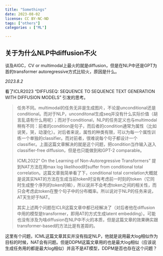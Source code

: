 ```yaml
---
title: "Somethings"
date: 2023-08-02
license: CC BY-NC-ND
tags: ["others"]
categories : ["ML"]

---
```


## 关于为什么NLP中diffusion不火

谈及AIGC，CV or multimodal上最火的就是diffusion，但是在NLP中还是GPT为首的transformer autoregressive方式比较火，原因是什么。

*2023.8.2*

看了ICLR2023 “DIFFUSEQ: SEQUENCE TO SEQUENCE TEXT GENERATION WITH DIFFUSION MODELS” 引发的思考。

> 任务不同。multimodal的任务无非是生成图片，不论是unconditional还是conditional。而对于NLP，unconditonal生成seq并没有什么实际价值（胡言乱语有什么用呢）；而对于conditional，NLP的任务定义也与multimodal稍有不同：前者的condition是句子，而后者的condition通常为属性（比如说笑，哭，动漫化）。对后者来说，属性的种类有限，可以为每一个属性训练一个单独的classifier。而对前者，很难说每个句子都设计一个classifier。上面这篇文章解决的就是这个问题，把condition当作输入送入classifier-free diffusion，但是也只能做到和GPT-2 comparable。
>
> ICML2022“ On the Learning of Non-Autoregressive Transformers” 提到NAT方法在用max log likelihood时suffer from conditional total correlation。这篇文章我简单看了下，conditional total correlation大概就是说其实NAT的方法在生成当前token时没有考虑前一时刻的token（它同时生成整个序列的token的嘛），所以说并不会考虑token之间的相关性，而只会考虑此token在整个句子中的分布概率。所以说对于NLP的任务来说，AT天生好于NAT。
>
> 其实上述两个问题在ICLR这篇文章中都已经解决了（对后者他在diffusion中用的模型是transformer，即用AT的方式生成latent embedding）。可能也没有涉及为啥diffusion在NLP中不火的本质，但是这篇文章的效果确实跟transformer-based的方法比是有差距的。

这里有个问题，ICML这篇文章其实并没有指定NLP，他就是说用最大log相似作为目标的时候，NAT会有问题。但是DDPM这篇文章用的也是最大log相似（应该说生成任务用的都是最大log相似）并且不是AT模型，DDPM是否也存在这个问题？

